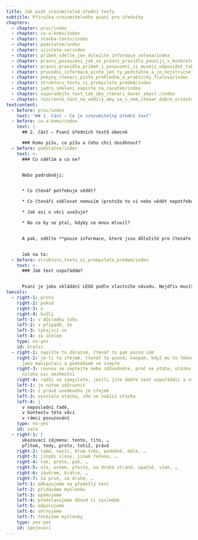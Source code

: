 ```yaml
---
title: Jak psát srozumitelně úřední texty
subtitle: Příručka srozumitelného psaní pro úředníky
chapters:
  - chapter: proc/index
  - chapter: co-a-komu/index
  - chapter: stavba-textu/index
  - chapter: podstatne/index
  - chapter: ujistete-se/index
  - chapter: pribeh_sdelte_jen_dulezite_informace_zelena/index
  - chapter: pravni_posouzeni_jak_se_pravni_pravidla_pouziji_v_konkretnim_pribehu_cervena/index
  - chapter: pravni_pravidlo_pribeh_i_posouzeni_si_museji_odpovidat_tak_se_ujistite_ze_jste_sdelili_jen_to_dulezite_a_na_nic_nezapomneli/index
  - chapter: pruvodni_informace_piste_jen_ty_podstatne_a_co_nejstrucneji_oranzova/index
  - chapter: pokyny_ctenari_piste_prehledne_a_prakticky_fialova/index
  - chapter: strukturu_textu_si_promyslete_predem/index
  - chapter: jadro_sdeleni_napiste_na_zacatek/index
  - chapter: usporadejte_text_tak_aby_ctenari_daval_smysl-/index
  - chapter: rozclente_text_na_oddily_aby_se_v_nem_ctenar_dobre_orientoval/index
textcontent:
  - before: proc/index
    text: "## 1. část — Co je srozumitelný úřední text"
  - before: co-a-komu/index
    text: |-
      ## 2. část — Psaní úředních textů obecně

      ### Komu píšu, co píšu a čeho chci dosáhnout?
  - before: podstatne/index
    text: >-
      ### Co sdělím a co ne?


      Nebo podrobněji:


      * Co čtenář potřebuje vědět?

      * Co čtenáři sdělovat nemusím (protože to ví nebo vědět nepotřebuje)?

      * Jak asi o věci uvažuje?

      * Na co by se ptal, kdyby se mnou mluvil?


      A pak, sdělte **pouze informace, které jsou důležité pro čtenáře a pro vyřízení věci.** Vše ostatní vypusťte.  Zároveň se ujistěte, zda vám v textu **nechybí informace**, které jsou **důležité** pro **vyřízení věci a pro čtenáře** (i když vám jsou zřejmé a nepovažujete za důležité je sdělovat).


      Jak na to:
  - before: strukturu_textu_si_promyslete_predem/index
    text: >-
      ### J﻿ak text uspořádám?


      Psaní je jako skládání LEGO podle vlastního návodu. Nejdřív musíte vědět, co chcete postavit, abyste věděli, jaké kostky vybrat a kde začít. Když začnete stavět a nevíte co, možná své dílo dokončíte, ale pravděpodobně ho budete několikrát předělávat, spotřebujete mnoho zbytečných kostek, něco se někde rozpadne. Stejně je to s úředním textem.
twocols:
  - right-1: proto
    right-2: pokud
    right-3: o
    right-4: kvůli
    left-1: v důsledku toho
    left-2: v případě, že
    left-3: týkající se
    left-4: za účelem
    type: no-yes
    id: kratsi
  - right-1: napište to důrazně, čtenář to pak pozná sám
    right-2: je-li to zřejmé, čtenář to pozná; naopak, když mu to řeknete, cítí to
      jako manipulaci a podvědomě se vzepře
    right-3: rovnou se zeptejte nebo zdůvodněte, proč se ptáte; otázka se jen tak z
      ničeho nic nezhmotní
    right-4: radši se zamyslete, jestli jste dobře text uspořádali a vystavěli
    left-1: je nutné zdůraznit
    left-2: z právě uvedeného je zřejmé
    left-3: vyvstala otázka, zde se nabízí otázka
    left-4: |
      v neposlední řadě,
      v kontextu této věci
      v rámci posuzování
    type: no-yes
    id: vata
  - right-1: |
      ukazovací zájmena: tento, tito, …
      přitom, tedy, proto, totiž, právě
    right-2: také, navíc, krom toho, podobně, dále, …
    right-3: jinými slovy, jinak řečeno, …
    right-4: tak, proto, pak, …
    right-5: ale, ovšem, přesto, na druhé straně, opačně, však, …
    right-6: závěrem, krátce, …
    right-7: za prvé, za druhé, …
    left-1: odkazujeme na předešlý text
    left-2: přidáváme myšlenku
    left-3: opakujeme
    left-4: představujeme důvod či výsledek
    left-5: odporujeme
    left-6: shrnujeme
    left-7: řetězíme myšlenky
    type: yes-yes
    id: spojovaci
---
```

